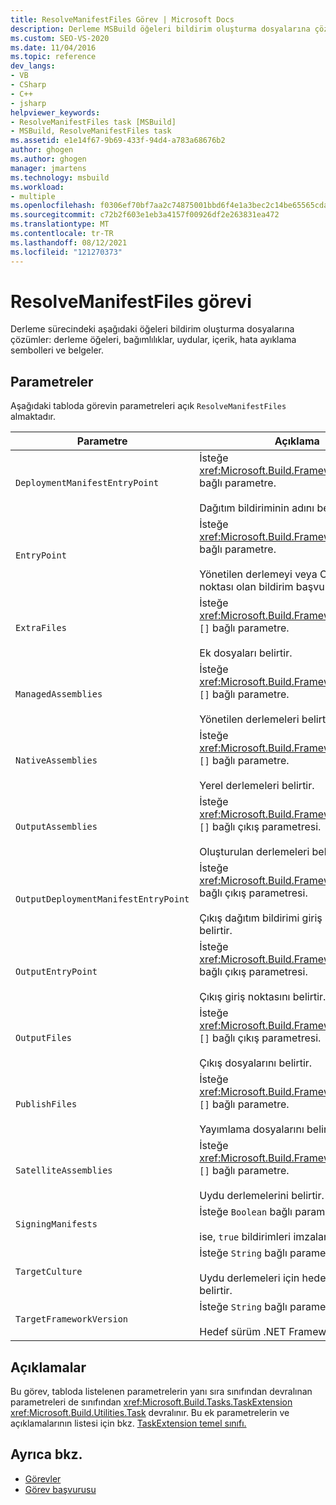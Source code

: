 ```yaml
---
title: ResolveManifestFiles Görev | Microsoft Docs
description: Derleme MSBuild öğeleri bildirim oluşturma dosyalarına çözümlemek için ResolveManifestFiles görevini nasıl kullandığını öğrenin.
ms.custom: SEO-VS-2020
ms.date: 11/04/2016
ms.topic: reference
dev_langs:
- VB
- CSharp
- C++
- jsharp
helpviewer_keywords:
- ResolveManifestFiles task [MSBuild]
- MSBuild, ResolveManifestFiles task
ms.assetid: e1e14f67-9b69-433f-94d4-a783a68676b2
author: ghogen
ms.author: ghogen
manager: jmartens
ms.technology: msbuild
ms.workload:
- multiple
ms.openlocfilehash: f0306ef70bf7aa2c74875001bbd6f4e1a3bec2c14be65565cda0c56ac13892f8
ms.sourcegitcommit: c72b2f603e1eb3a4157f00926df2e263831ea472
ms.translationtype: MT
ms.contentlocale: tr-TR
ms.lasthandoff: 08/12/2021
ms.locfileid: "121270373"
---
```

# <a name="resolvemanifestfiles-task"></a>ResolveManifestFiles görevi

Derleme sürecindeki aşağıdaki öğeleri bildirim oluşturma dosyalarına çözümler: derleme öğeleri, bağımlılıklar, uydular, içerik, hata ayıklama sembolleri ve belgeler.

## <a name="parameters"></a>Parametreler

 Aşağıdaki tabloda görevin parametreleri açık `ResolveManifestFiles` almaktadır.

|Parametre|Açıklama|
|---------------|-----------------|
|`DeploymentManifestEntryPoint`|İsteğe <xref:Microsoft.Build.Framework.ITaskItem> bağlı parametre.<br /><br /> Dağıtım bildiriminin adını belirtir.|
|`EntryPoint`|İsteğe <xref:Microsoft.Build.Framework.ITaskItem> bağlı parametre.<br /><br /> Yönetilen derlemeyi veya ClickOnce giriş noktası olan bildirim başvurularını belirtir.|
|`ExtraFiles`|İsteğe <xref:Microsoft.Build.Framework.ITaskItem> `[]` bağlı parametre.<br /><br /> Ek dosyaları belirtir.|
|`ManagedAssemblies`|İsteğe <xref:Microsoft.Build.Framework.ITaskItem> `[]` bağlı parametre.<br /><br /> Yönetilen derlemeleri belirtir.|
|`NativeAssemblies`|İsteğe <xref:Microsoft.Build.Framework.ITaskItem> `[]` bağlı parametre.<br /><br /> Yerel derlemeleri belirtir.|
|`OutputAssemblies`|İsteğe <xref:Microsoft.Build.Framework.ITaskItem> `[]` bağlı çıkış parametresi.<br /><br /> Oluşturulan derlemeleri belirtir.|
|`OutputDeploymentManifestEntryPoint`|İsteğe <xref:Microsoft.Build.Framework.ITaskItem> bağlı çıkış parametresi.<br /><br /> Çıkış dağıtım bildirimi giriş noktasını belirtir.|
|`OutputEntryPoint`|İsteğe <xref:Microsoft.Build.Framework.ITaskItem> bağlı çıkış parametresi.<br /><br /> Çıkış giriş noktasını belirtir.|
|`OutputFiles`|İsteğe <xref:Microsoft.Build.Framework.ITaskItem> `[]` bağlı çıkış parametresi.<br /><br /> Çıkış dosyalarını belirtir.|
|`PublishFiles`|İsteğe <xref:Microsoft.Build.Framework.ITaskItem> `[]` bağlı parametre.<br /><br /> Yayımlama dosyalarını belirtir.|
|`SatelliteAssemblies`|İsteğe <xref:Microsoft.Build.Framework.ITaskItem> `[]` bağlı parametre.<br /><br /> Uydu derlemelerini belirtir.|
|`SigningManifests`|İsteğe `Boolean` bağlı parametre.<br /><br /> ise, `true` bildirimleri imzalanmıştır.|
|`TargetCulture`|İsteğe `String` bağlı parametre.<br /><br /> Uydu derlemeleri için hedef kültürü belirtir.|
|`TargetFrameworkVersion`|İsteğe `String` bağlı parametre.<br /><br /> Hedef sürüm .NET Framework belirtir.|

## <a name="remarks"></a>Açıklamalar

 Bu görev, tabloda listelenen parametrelerin yanı sıra sınıfından devralınan parametreleri de sınıfından <xref:Microsoft.Build.Tasks.TaskExtension> <xref:Microsoft.Build.Utilities.Task> devralınır. Bu ek parametrelerin ve açıklamalarının listesi için bkz. [TaskExtension temel sınıfı.](../msbuild/taskextension-base-class.md)

## <a name="see-also"></a>Ayrıca bkz.

- [Görevler](../msbuild/msbuild-tasks.md)
- [Görev başvurusu](../msbuild/msbuild-task-reference.md)
